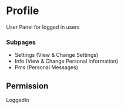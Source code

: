 # Profile
User Panel for logged in users

### Subpages
- Settings (View & Change Settings)
- Info (View & Change Personal Information)
- Pms (Personal Messages)

## Permission
LoggedIn
